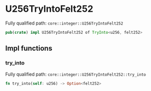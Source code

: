# U256TryIntoFelt252

Fully qualified path: `core::integer::U256TryIntoFelt252`

```rust
pub(crate) impl U256TryIntoFelt252 of TryInto<u256, felt252>
```

## Impl functions

### try_into

Fully qualified path: `core::integer::U256TryIntoFelt252::try_into`

```rust
fn try_into(self: u256) -> Option<felt252>
```


